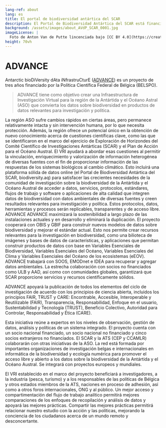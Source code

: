 ```yaml
---
lang-ref: about
lang: es
title: El portal de biodiversidad antártica del SCAR
description: El Portal de Biodiversidad Antártica del SCAR está financiado por el proyecto ADVANCE.
background: /assets/images/about_AVdP_SCAR_0001.jpg
imageLicense: |
  Foto de Anton Van de Putte lincenciada bajo [CC BY 4.0](https://creativecommons.org/licenses/by/4.0/)
height: 70vh
---
```


# ADVANCE

Antarctic bioDiVersity dAta iNfrastruCturE ([ADVANCE](https://www.belspo.be/belspo/Fedra/proj.asp?l=en&COD=IM%2FRT%2F23%2FADVANCE)) es un proyecto de tres años financiado por la Política Científica Federal de Bélgica (BELSPO).

> ADVANCE tiene como objetivo crear una Infraestructura de Investigación Virtual para la región de la Antártida y el Océano Astral (ASO) que convierta los datos sobre biodiversidad en productos de datos relevantes para investigación y política.

La región ASO sufre cambios rápidos en ciertas áreas, pero permanece relativamente intacta y sin intervención humana, por lo que necesita protección. Además, la región ofrece un potencial único en la obtención de nuevo conocimiento acerca de cuestiones científicas clave, como las que se identificaron en el marco del ejercicio de Exploración de Horizondes del Comité Científico de Investigaciones Antárticas (SCAR) y el Plan de Acción para el Océano Austral.
El VRI ayudará a abordar esas cuestiones al permitir la vinculación, enriquecimiento y valorización de información heterogénea de diversas fuentes con el fin de proporcionar información de las respuestas de los sistemas biológicos al cambio climático. Esto incluirá una plataforma sólida de datos online (el Portal de Biodiversidad Antártica del SCAR, biodiversity.aq) para satisfacer las crecientes necesidades de la comunidad de investigación sobre la biodiversidad de la Antártida y el Océano Austral de acceder a datos, servicios, protocolos, estándares, flujos de trabajo y software o aplicaciones de alta calidad que integren datos de biodiversidad con datos ambientales de diversas fuentes y creen resultados relevantes para investigación y política. Estos protocolos, datos, herramientas y procesos serán replicables, transparentes y de acceso libre.
ADVANCE ADVANCE maximizará la sostenibilidad a largo plazo de las instalaciones actuales y en desarrollo y eliminará la duplicación. El proyecto cooperará con OBIS y GBIF para construir nuevos modelos de datos sobre biodiversidad y mejorar el estándar actual. Esto nos permite crear recursos relevantes para la investigación en biodiversidad, como una bilioteca de imágenes y bases de datos de características, y aplicaciones que permitan construir productos de datos con base en Variables Esenciales de Biodiversidad, Variables Esenciales del Océano, Variables Esenciales del Clima y Variables Esenciales del Océano de los ecosistemas (eEOV). ADVANCE trabajará con SOOS, EMODnet e IDEA para recuperar y agregar datos ambientales. La estrecha colaboración con socios no financiados como ULB y AAD, así como con comunidades globales, garantizará que SCAR proporcione servicios y recursos científicamente sólidos.

ADVANCE apoyará la publicación de todos los elementos del ciclo de investigación de acuerdo con los principios de ciencia abierta, incluidos los principios FAIR, TRUST y CARE: Encontrable, Accesible, Interoperable y Reutilizable (FAIR), Transparencia, Responsabilidad, Enfoque en el usuario, Sustentabilidad y Tecnología (TRUST), Beneficio Colectivo, Autoridad para Controlar, Responsabilidad y Ética (CARE).

Esta iniciativa reúne a expertos en los niveles de observación, gestión de datos, análisis y políticas de un sistema integrado. El proyecto cuenta con un socio nacional financiado, un socio nacional no financiado y cinco socios extranjeros no financiados. El SCAR y la ATS (CEP y CCAMLR) colaborarán con otras iniciativas de la ASO. La red está formada por importantes organizaciones de investigación belgas e internacionales en informática de la biodiversidad y ecología numérica para promover el acceso libre y abierto a los datos sobre la biodiversidad de la Antártida y el Océano Austral. Se integrará con proyectos europeos y mundiales.

El VRI establecido en el marco del proyecto beneficiará a investigadores, a la industria (pesca, turismo) y a los responsables de las políticas de Bélgica y otros estados miembros de la ATS, naciones en proceso de adhesión, así como a otros foros internacionales, ONG y al público.
Un mejor acceso y compartimentación del flujo de trabajo analítico permitirá mejores comparaciones de los enfoques de recopilación y análisis de datos y apoyará las mejores prácticas. Compartir las mejores prácticas permitirá relacionar nuestro estudio con la acción y las políticas, mejorando la conciencia de los ciudadanos acerca de un mundo remoto y desconcertante.
